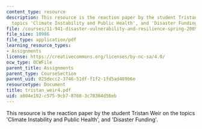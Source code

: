 ```yaml
---
content_type: resource
description: This resource is the reaction paper by the student Tristan Weir on the
  topics 'Climate Instability and Public Health', and 'Disaster Funding'.
file: /courses/11-941-disaster-vulnerability-and-resilience-spring-2005/a804e102c5759cb787683c78384d58eb_tristan_weir4.pdf
file_size: 10986
file_type: application/pdf
learning_resource_types:
- Assignments
license: https://creativecommons.org/licenses/by-nc-sa/4.0/
ocw_type: OCWFile
parent_title: Assignments
parent_type: CourseSection
parent_uid: 025decc2-3746-51df-f1f2-1fd5ad489b6e
resourcetype: Document
title: tristan_weir4.pdf
uid: a804e102-c575-9cb7-8768-3c78384d58eb
---
```

This resource is the reaction paper by the student Tristan Weir on the topics 'Climate Instability and Public Health', and 'Disaster Funding'.